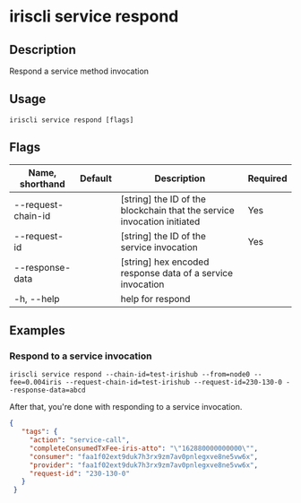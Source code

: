 # iriscli service respond 

## Description

Respond a service method invocation

## Usage

```
iriscli service respond [flags]
```

## Flags

| Name, shorthand       | Default                 | Description                                                                                                                                           | Required |
| --------------------- | ----------------------- | ----------------------------------------------------------------------------------------------------------------------------------------------------- | -------- |
| --request-chain-id    |                         | [string] the ID of the blockchain that the service invocation initiated                                                                                              |  Yes     |
| --request-id          |                         | [string] the ID of the service invocation                                                                                                                                |  Yes     |
| --response-data       |                         | [string] hex encoded response data of a service invocation                                                                       |         |
| -h, --help            |                         | help for respond                                                                                                                                         |          |

## Examples

### Respond to a service invocation 
```shell
iriscli service respond --chain-id=test-irishub --from=node0 --fee=0.004iris --request-chain-id=test-irishub --request-id=230-130-0 --response-data=abcd
```

After that, you're done with responding to a service invocation.

```json
{
   "tags": {
     "action": "service-call",
     "completeConsumedTxFee-iris-atto": "\"162880000000000\"",
     "consumer": "faa1f02ext9duk7h3rx9zm7av0pnlegxve8ne5vw6x",
     "provider": "faa1f02ext9duk7h3rx9zm7av0pnlegxve8ne5vw6x",
     "request-id": "230-130-0"
   }
 }
```

